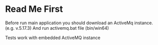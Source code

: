 # Read Me First
 Before run main application you should download an ActiveMq instance. (e.g. v.5.17.3)
 And run activemq.bat file (bin/win64)

Tests work with embedded ActiveMQ instance


